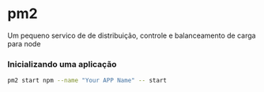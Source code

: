 # pm2
Um pequeno servico de de distribuição, controle e balanceamento de carga para node

### Inicializando uma aplicação
```sh
pm2 start npm --name "Your APP Name" -- start
```